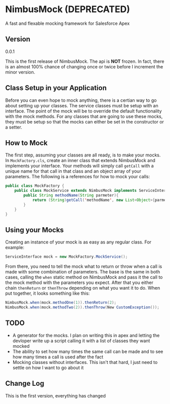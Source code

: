 # NimbusMock (DEPRECATED)

A fast and flexable mocking framework for Salesforce Apex

## Version
0.0.1

This is the first release of NimbusMock. The api is **NOT** frozen. In fact, there is an almost 100% chance of changing once or twice before I increment the minor version.

## Class Setup in your Application
Before you can even hope to mock anything, there is a certian way to go about setting up your classes. The service classes must be setup with an interface. The point of the mock will be to override the default functionality with the mock methods. For any classes that are going to use these mocks, they must be setup so that the mocks can either be set in the constructor or a setter.

## How to Mock
The first step, assuming your classes are all ready, is to make your mocks. In `MockFactory.cls`, create an inner class that extends NimbusMock and implements your interface. Your methods will simply call `getCall` with a unique name for that call in that class and an object array of your parameters. The following is a references for how to mock your calls:

```java
public class MockFactory {
	public class MockService extends NimbusMock implements ServiceInterface{
        public String methodName(String parmeter){
            return (String)getCall('methodName', new List<Object>{parmeter});
        }
    }
}
```

## Using your Mocks
Creating an instance of your mock is as easy as any regular class. For example:

```java
ServiceInterface mock = new MockFactory.MockService();
```

From there, you need to tell the mock what to return or throw when a call is made with some combination of parameters. The base is the same in both cases, calling the `when` static method on NimbusMock and pass it the call to the mock method with the parameters you expect. After that you either chain `thenReturn` or `thenThrow` depending on what you want it to do. When put together, it looks something like this:

```java
NimbusMock.when(mock.methodOne(1)).thenReturn(2);
NimbusMock.when(mock.methodTwo(2)).thenThrow(New CustomException());
```

## TODO
* A generator for the mocks. I plan on writing this in apex and letting the devloper write up a script calling it with a list of classes they want mocked
* The ability to set how many times the same call can be made and to see how many times a call is used after the fact
* Mocking classes without interfaces. This isn't that hard, I just need to settle on how I want to go about it

## Change Log
This is the first version, everything has changed
